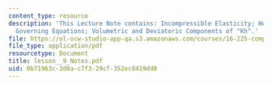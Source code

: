 ```yaml
---
content_type: resource
description: 'This Lecture Note contains: Incompressible Elasticity; Hooke''s Law;
  Governing Equations; Volumetric and Deviatoric Components of "Kh".'
file: https://ol-ocw-studio-app-qa.s3.amazonaws.com/courses/16-225-computational-mechanics-of-materials-fall-2003/0b71963c3d0ac7f329cf352ec8419dd0_lesson__9_Notes.pdf
file_type: application/pdf
resourcetype: Document
title: lesson__9_Notes.pdf
uid: 0b71963c-3d0a-c7f3-29cf-352ec8419dd0
---
```

